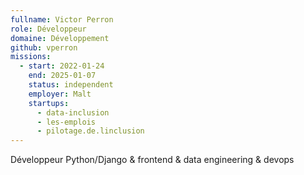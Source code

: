 ```yaml
---
fullname: Victor Perron
role: Développeur
domaine: Développement
github: vperron
missions:
  - start: 2022-01-24
    end: 2025-01-07
    status: independent
    employer: Malt
    startups:
      - data-inclusion
      - les-emplois
      - pilotage.de.linclusion
---
```

Développeur Python/Django & frontend & data engineering & devops
